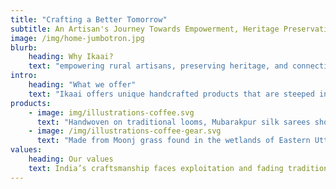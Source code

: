 ```yaml
---
title: "Crafting a Better Tomorrow"
subtitle: An Artisan's Journey Towards Empowerment, Heritage Preservation, and Global Connectivity
image: /img/home-jumbotron.jpg
blurb:
    heading: Why Ikaai?
    text: "empowering rural artisans, preserving heritage, and connecting them to a global market. We source all of our products directly from artisans and ethical sustainable sources and make sure upto 50% part of the profits are reinvested in their communities"
intro:
    heading: "What we offer"
    text: "Ikaai offers unique handcrafted products that are steeped in history and tradition, made by artisans who pour their heart and soul into every creation. Our platform connects artisans directly with consumers, cutting out the middleman to ensure fair compensation for their craft. With each purchase, you are not just buying a product, you are supporting the livelihoods of artisans, preserving cultural heritage, and contributing to a sustainable and ethical marketplace."
products:
    - image: img/illustrations-coffee.svg
      text: "Handwoven on traditional looms, Mubarakpur silk sarees showcase the intricate craftsmanship of the weavers. Each saree is a symbol of heritage, featuring kadhua motifs, detailed zari borders, and timeless elegance that merges cultural richness with modern appeal."
    - image: /img/illustrations-coffee-gear.svg
      text: "Made from Moonj grass found in the wetlands of Eastern Uttar Pradesh, these eco-friendly baskets are a testament to the weaving skills of the local artisans. Used for both practical and decorative purposes, these baskets reflect the region's unique craftsmanship and sustainable practices."    
values:
    heading: Our values
    text: India’s craftsmanship faces exploitation and fading traditions. At Ikaai, we are changing that by empowering artisans, preserving heritage, and ensuring fair wages. Our mission is to create a sustainable, ethical marketplace where artisans thrive, and their craft is celebrated globally. We believe in the power of commerce to drive social change, honoring tradition while shaping a fairer future.
---
```


